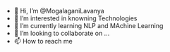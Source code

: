 - 👋 Hi, I’m @MogalaganiLavanya
- 👀 I’m interested in knowning Technologies  
- 🌱 I’m currently learning NLP and MAchine Learning 
- 💞️ I’m looking to collaborate on ...
- 📫 How to reach me 

<!---
MogalaganiLavanya/MogalaganiLavanya is a ✨ special ✨ repository because its `README.md` (this file) appears on your GitHub profile.
You can click the Preview link to take a look at your changes.
--->
